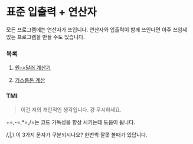 # 표준 입출력 + 연산자

모든 프로그램에는 연산자가 쓰입니다. 연산자와 입출력이 함께 쓰인다면 아주 쓰임세 있는 프로그램을 만들 수도 있습니다.

### 목록

1. [원->달러 계산기](https://github.com/Seol7523/InformClassExample/blob/main/%ED%91%9C%EC%A4%80%EC%9E%85%EC%B6%9C%EB%A0%A5(%2B%EC%97%B0%EC%82%B0%EC%9E%90)/WonToDollar.c)

2. [거스름돈 계산](https://github.com/Seol7523/InformClassExample/blob/main/%ED%91%9C%EC%A4%80%EC%9E%85%EC%B6%9C%EB%A0%A5(%2B%EC%97%B0%EC%82%B0%EC%9E%90)/MoneyChange.c)

### TMI

> 이건 저의 개인적인 생각입니다. 걍 무시하세요.

+=,-=,*=,/=는 코드 가독성을 향상 시키는데 도움이 됩니다.

/,|,\ 이 3가지 문자가 구분되시나요? 한번씩 잘못 볼때가 있답니다.